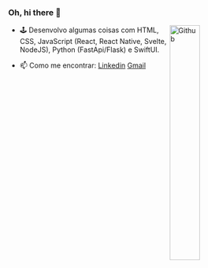 ### Oh, hi there 👋

<img width="35%" align="right" alt="Github" src="https://user-images.githubusercontent.com/48678280/88862734-4903af80-d201-11ea-968b-9c939d88a37c.gif" />

- 🕹️ Desenvolvo algumas coisas com HTML, CSS, JavaScript (React, React Native, Svelte, NodeJS), Python (FastApi/Flask) e SwiftUI.

- 📫 Como me encontrar: [Linkedin](https://www.linkedin.com/in/francisco-j%C3%BAnior-b3071282/) [Gmail](mailto:fjunior@gmail.com)



